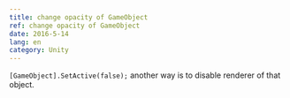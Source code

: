 ```yaml
---
title: change opacity of GameObject
ref: change opacity of GameObject
date: 2016-5-14
lang: en
category: Unity
---
```


`[GameObject].SetActive(false);` another way is to disable renderer of that object.

